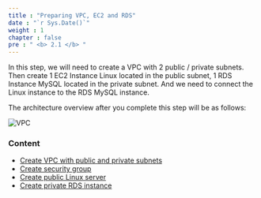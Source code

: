```yaml
---
title : "Preparing VPC, EC2 and RDS"
date : "`r Sys.Date()`"
weight : 1
chapter : false
pre : " <b> 2.1 </b> "
---
```


In this step, we will need to create a VPC with 2 public / private subnets. Then create 1 EC2 Instance Linux located in the public subnet, 1 RDS Instance MySQL located in the private subnet. And we need to connect the Linux instance to the RDS MySQL instance.

The architecture overview after you complete this step will be as follows:

![VPC](../../images/arc-001.png)

### Content
  - [Create VPC with public and private subnets](2.1.1-createvpc/)
  - [Create security group](2.1.2-createsecgroup/)
  - [Create public Linux server](2.1.3-createec2linux/)
  - [Create private RDS instance](2.1.4-createrdsmysql/)